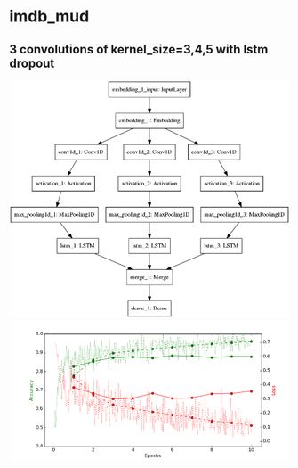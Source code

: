 # imdb_mud

## 3 convolutions of kernel_size=3,4,5 with lstm dropout

![diagram](https://github.com/ayenter/imdb_mud/blob/master/model_05/m5_diagram.png)
![graph](https://github.com/ayenter/imdb_mud/blob/master/model_05/m5_r1_e10_graph.png)